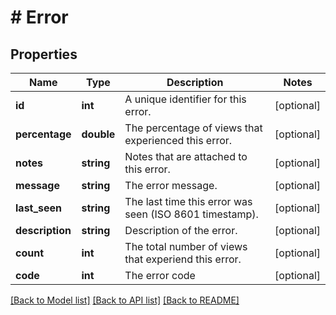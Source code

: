# # Error

## Properties

Name | Type | Description | Notes
------------ | ------------- | ------------- | -------------
**id** | **int** | A unique identifier for this error. | [optional]
**percentage** | **double** | The percentage of views that experienced this error. | [optional]
**notes** | **string** | Notes that are attached to this error. | [optional]
**message** | **string** | The error message. | [optional]
**last_seen** | **string** | The last time this error was seen (ISO 8601 timestamp). | [optional]
**description** | **string** | Description of the error. | [optional]
**count** | **int** | The total number of views that experiend this error. | [optional]
**code** | **int** | The error code | [optional]

[[Back to Model list]](../../README.md#models) [[Back to API list]](../../README.md#endpoints) [[Back to README]](../../README.md)
